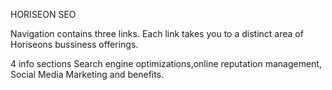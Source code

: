 HORISEON SEO


Navigation contains three links. Each link takes you to a distinct area of Horiseons bussiness offerings.

4 info sections
Search engine optimizations,online reputation management, Social Media Marketing and benefits.



